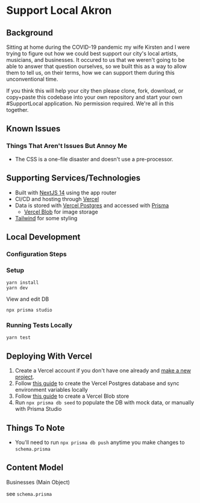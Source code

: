 # Support Local Akron

## Background

Sitting at home during the COVID-19 pandemic my wife Kirsten and I were trying to figure out how we could best support our city's local artists, musicians, and businesses. It occured to us that we weren't going to be able to answer that question ourselves, so we built this as a way to allow them to tell us, on their terms, how we can support them during this unconventional time.

If you think this will help your city then please clone, fork, download, or copy+paste this codebase into your own repository and start your own #SupportLocal application. No permission required. We're all in this together.

## Known Issues

### Things That Aren't Issues But Annoy Me

- The CSS is a one-file disaster and doesn't use a pre-processor.

## Supporting Services/Technologies

- Built with [NextJS 14](https://nextjs.org/) using the app router
- CI/CD and hosting through [Vercel](https://www.vercel.com/)
- Data is stored with [Vercel Postgres](https://vercel.com/docs/storage/vercel-postgres) and accessed with [Prisma](https://www.prisma.io/)
  - [Vercel Blob](https://vercel.com/docs/storage/vercel-blob) for image storage
- [Tailwind](https://tailwindcss.com/) for some styling

## Local Development

### Configuration Steps

### Setup

```shell
yarn install
yarn dev
```

View and edit DB

```shell
npx prisma studio
```

### Running Tests Locally

```shell
yarn test
```

## Deploying With Vercel

1. Create a Vercel account if you don't have one already and [make a new project](https://vercel.com/docs/projects/overview#creating-a-project).
2. Follow [this guide](https://vercel.com/docs/storage/vercel-postgres/quickstart#create-a-postgres-database) to create the Vercel Postgres database and sync environment variables locally
3. Follow [this guide](https://vercel.com/docs/storage/vercel-blob) to create a Vercel Blob store
4. Run `npx prisma db seed` to populate the DB with mock data, or manually with Prisma Studio

## Things To Note

- You'll need to run `npx prisma db push` anytime you make changes to `schema.prisma`

## Content Model

Businesses (Main Object)

see `schema.prisma`
